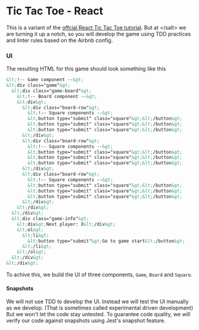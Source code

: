 # Tic Tac Toe - React

This is a variant of the [offcial React Tic Tac Toe tutorial](https://reactjs.org/tutorial/tutorial.html).
But at &lt;/salt&gt; we are turning it up a notch, so you will develop the game using TDD practices and 
linter rules based on the Airbnb config.


### UI

The resulting HTML for this game should look something like this
```html
&lt;!-- Game component --&gt;
&lt;div class="game"&gt;
  &lt;div class="game-board"&gt;
    &lt;!-- Board component --&gt;
    &lt;div&gt;
      &lt;div class="board-row"&gt;
        &lt;!-- Square components --&gt;
        &lt;button type="submit" class="square"&gt;&lt;/button&gt;
        &lt;button type="submit" class="square"&gt;&lt;/button&gt;
        &lt;button type="submit" class="square"&gt;&lt;/button&gt;
      &lt;/div&gt;
      &lt;div class="board-row"&gt;
        &lt;!-- Square components --&gt;
        &lt;button type="submit" class="square"&gt;&lt;/button&gt;
        &lt;button type="submit" class="square"&gt;&lt;/button&gt;
        &lt;button type="submit" class="square"&gt;&lt;/button&gt;
      &lt;/div&gt;
      &lt;div class="board-row"&gt;
        &lt;!-- Square components --&gt;
        &lt;button type="submit" class="square"&gt;&lt;/button&gt;
        &lt;button type="submit" class="square"&gt;&lt;/button&gt;
        &lt;button type="submit" class="square"&gt;&lt;/button&gt;
      &lt;/div&gt;
    &lt;/div&gt;
  &lt;/div&gt;
  &lt;div class="game-info"&gt;
    &lt;div&gt;Next player: X&lt;/div&gt;
    &lt;ol&gt;
      &lt;li&gt;
        &lt;button type="submit"&gt;Go to game start&lt;/button&gt;
      &lt;/li&gt;
    &lt;/ol&gt;
  &lt;/div&gt;
&lt;/div&gt;
```

To achive this, we build the UI of three components, `Game`, `Board` and `Square`.

#### Snapshots

We will not use TDD to develop the UI. Instead we will test the UI manually as we develop. 
(That is sometimes called experimental driven development)
But we won't let the code stay untested. To guarantee code quality, we will verify our code against snapshots using Jest's snapshot feature. 
